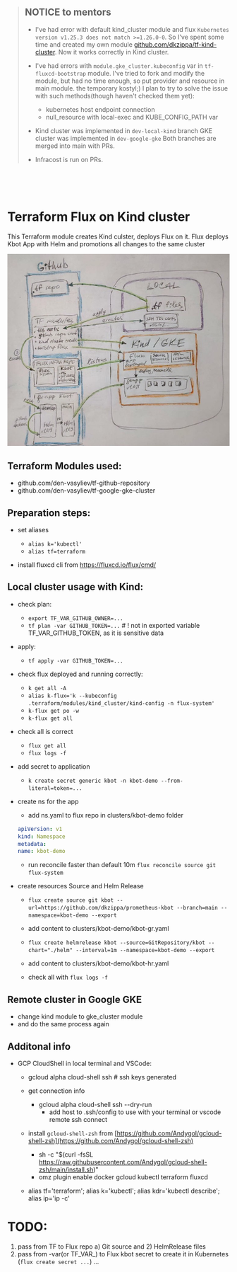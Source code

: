 > ## NOTICE to mentors
> - I've had error with default kind_cluster module and flux `Kubernetes version v1.25.3 does not match >=1.26.0-0`.
> So I've spent some time and created my own module
> [github.com/dkzippa/tf-kind-cluster](https://github.com/dkzippa/tf-kind-cluster). 
> Now it works correctly in Kind cluster.
> 
> - I've had errors with `module.gke_cluster.kubeconfig` var in `tf-fluxcd-bootstrap` module. 
> I've tried to fork and modify the module, but had no time enough, so put provider and resource in main module. the temporary kostyl;) 
> I plan to try to solve the issue with such methods(though haven't checked them yet):
> 	- kubernetes host endpoint connection
> 	- null_resource with local-exec and KUBE_CONFIG_PATH var
> 
> - Kind cluster was implemented in `dev-local-kind` branch
> GKE cluster was implemented in `dev-google-gke`
> Both branches are merged into main with PRs.
> 
> - Infracost is run on PRs.

<br/>
<br/>
<br/>

# Terraform Flux on Kind cluster

This Terraform module creates Kind culster, deploys Flux on it. 
Flux deploys Kbot App with Helm and promotions all changes to the same cluster

![Image](assets/drawing_scheme.jpg)

## Terraform Modules used:
- github.com/den-vasyliev/tf-github-repository
- github.com/den-vasyliev/tf-google-gke-cluster



## Preparation steps:
- set aliases
    - `alias k='kubectl'`
    - `alias tf=terraform`

- install fluxcd cli from https://fluxcd.io/flux/cmd/


## Local cluster usage with Kind:

- check plan:
    - `export TF_VAR_GITHUB_OWNER=...`
    - `tf plan -var GITHUB_TOKEN=...` # ! not in exported variable TF_VAR_GITHUB_TOKEN, as it is sensitive data
- apply:
    - `tf apply -var GITHUB_TOKEN=...` 

- check flux deployed and running correctly:    
    - `k get all -A`
    - `alias k-flux='k --kubeconfig .terraform/modules/kind_cluster/kind-config -n flux-system'`
    - `k-flux get po -w`
    - `k-flux get all`

- check all is correct 
    - `flux get all`
    - `flux logs -f`

- add secret to application
    - `k create secret generic kbot -n kbot-demo --from-literal=token=...`

- create ns for the app
    - add ns.yaml to flux repo in clusters/kbot-demo folder
    ```yaml
    apiVersion: v1
    kind: Namespace
    metadata:
    name: kbot-demo
    ```
    - run reconcile faster than default 10m `flux reconcile source git flux-system`

- create resources Source and Helm Release
    - `flux create source git kbot --url=https://github.com/dkzippa/prometheus-kbot --branch=main --namespace=kbot-demo --export`
    - add content to clusters/kbot-demo/kbot-gr.yaml

    - `flux create helmrelease kbot --source=GitRepository/kbot --chart="./helm" --interval=1m --namespace=kbot-demo --export`
    - add content to clusters/kbot-demo/kbot-hr.yaml

    - check all with `flux logs -f`

## Remote cluster in Google GKE 
- change kind module to gke_cluster module
- and do the same process again


## Additonal info

- GCP CloudShell in local terminal and VSCode:

	- gcloud alpha cloud-shell ssh # ssh keys generated
		
	- get connection info
		- gcloud alpha cloud-shell ssh --dry-run 
			- add host to .ssh/config to use with your terminal or vscode remote ssh connect


	- install `gcloud-shell-zsh` from [https://github.com/Andygol/gcloud-shell-zsh](https://github.com/Andygol/gcloud-shell-zsh)
		- sh -c "$(curl -fsSL https://raw.githubusercontent.com/Andygol/gcloud-shell-zsh/main/install.sh)"
		- omz plugin enable docker gcloud kubectl terraform fluxcd

	- alias tf='terraform'; 
		alias k='kubectl';
		alias kdr='kubectl describe'; 
		alias ip='ip -c'
 


# TODO:
1) pass from TF to Flux repo a) Git source and 2) HelmRelease files
2) pass from -var(or TF_VAR_) to Flux kbot secret to create it in Kubernetes (`flux create secret ...`)
...
